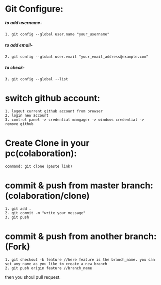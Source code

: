 # Git Configure:

##### to add username-
    1. git config --global user.name "your_username"

##### to add email-
    2. git config --global user.email "your_email_address@example.com"

##### to check-
    3. git config --global --list

# switch github account:

    1. logout current github account from browser
    2. login new account
    3. control panel -> credential mangager -> windows credential -> remove github


# Create Clone in your pc(colaboration):
    command: git clone (paste link)

# commit & push from master branch: (colaboration/clone)
    1. git add .
    2. git commit -m "write your message"
    3. git push

# commit & push from another branch: (Fork)
    1. git checkout -b feature //here feature is the branch_name. you can set any name as you like to create a new branch
    2. git push origin feature //branch_name

then you shoul pull request.
